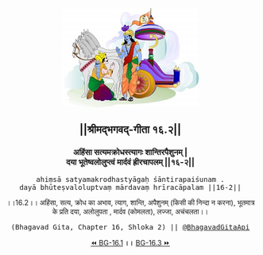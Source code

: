 <center><img src="../../asset/BG.png" alt="#API #bhagavadgitaapi #slok #nodejs #js #api #gitaapi #krishna #hinduism #vedic #ISKCON #shreemadbhagavadgita #technology"/>
<h2>||श्रीमद्‍भगवद्‍-गीता १६.२||</h2>
<h3>अहिंसा सत्यमक्रोधस्त्यागः शान्तिरपैशुनम् |<br/>दया भूतेष्वलोलुप्त्वं मार्दवं ह्रीरचापलम् ||१६-२||</h3>
<pre>ahiṃsā satyamakrodhastyāgaḥ śāntirapaiśunam .<br/>dayā bhūteṣvaloluptvaṃ mārdavaṃ hrīracāpalam ||16-2||</pre>
<p>।।16.2।। अहिंसा, सत्य, क्रोध का अभाव, त्याग, शान्ति, अपैशुनम् (किसी की निन्दा न करना), भूतमात्र के प्रति दया, अलोलुपता , मार्दव (कोमलता), लज्जा, अचंचलता।।</p>
<pre>(Bhagavad Gita, Chapter 16, Shloka 2) || <a href="https://twitter.com/bhagavadgitaapi">@BhagavadGitaApi</a></pre><a href="../../16/1">⏪  BG-16.1</a><b>        ।।        </b><a href="../../16/3">BG-16.3  ⏩</a></center></center>